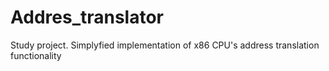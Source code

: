 # Addres_translator
Study project. Simplyfied implementation of x86 CPU's address translation functionality 
